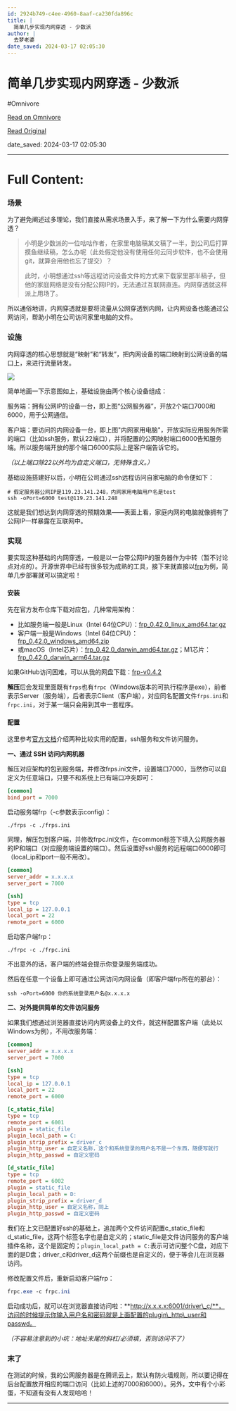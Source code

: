 ```yaml
---
id: 2924b749-c4ee-4960-8aaf-ca230fda896c
title: |
  简单几步实现内网穿透 - 少数派
author: |
  去梦老婆
date_saved: 2024-03-17 02:05:30
---
```


# 简单几步实现内网穿透 - 少数派
#Omnivore

[Read on Omnivore](https://omnivore.app/me/https-sspai-com-post-73283-18e4b03be6e)

[Read Original](https://sspai.com/post/73283)

date_saved: 2024-03-17 02:05:30


--- 

# Full Content: 

### 场景

为了避免阐述过多理论，我们直接从需求场景入手，来了解一下为什么需要内网穿透？

> 小明是少数派的一位咕咕作者，在家里电脑稿某文稿了一半，到公司后打算摸鱼继续稿，怎么办呢（此处假定他没有使用任何云同步软件，也不会使用git，就算会用他也忘了提交）？
> 
> 此时，小明想通过ssh等远程访问设备文件的方式来下载家里那半稿子，但他的家庭网络是没有分配公网IP的，无法通过互联网直连。内网穿透就这样派上用场了。

所以通俗地讲，内网穿透就是要将流量从公网穿透到内网，让内网设备也能通过公网访问，帮助小明在公司访问家里电脑的文件。

### 设施

内网穿透的核心思想就是“映射”和“转发”，把内网设备的端口映射到公网设备的端口上，来进行流量转发。

![](https://proxy-prod.omnivore-image-cache.app/0x0,s-PKXh5OBakvcvEzjCtjbl8AvTx6i17BKzq2DqEF5epo/https://cdn.sspai.com/2022/05/17/db42d70e69013af8c4944a5fc1225e3b.png)

简单地画一下示意图如上，基础设施由两个核心设备组成：

服务端：拥有公网IP的设备一台，即上图“公网服务器”，开放2个端口7000和6000，用于公网通信。

客户端：要访问的内网设备一台，即上图"内网家用电脑"，开放实际应用服务所需的端口（比如ssh服务，默认22端口），并将配置的公网映射端口6000告知服务端。所以服务端开放的那个端口6000实际上是客户端告诉它的。

_（以上端口除22以外均为自定义端口，无特殊含义。）_

基础设施搭建好以后，小明在公司通过ssh远程访问自家电脑的命令便如下：

```angelscript
# 假定服务器公网IP是119.23.141.248，内网家用电脑用户名是test
ssh -oPort=6000 test@119.23.141.248
```

这就是我们想达到内网穿透的预期效果——表面上看，家庭内网的电脑就像拥有了公网IP一样暴露在互联网中。

### 实现

要实现这种基础的内网穿透，一般是以一台带公网IP的服务器作为中转（暂不讨论点对点的）。开源世界中已经有很多较为成熟的工具，接下来就直接以[frp](https://sspai.com/link?target=https%3A%2F%2Fgithub.com%2Ffatedier%2Ffrp)为例，简单几步部署就可以搞定啦！

#### 安装

先在官方发布仓库下载对应包，几种常用架构：

* 比如服务端一般是Linux（Intel 64位CPU）：[frp\_0.42.0\_linux\_amd64.tar.gz](https://sspai.com/link?target=https%3A%2F%2Fgithub.com%2Ffatedier%2Ffrp%2Freleases%2Fdownload%2Fv0.42.0%2Ffrp%5F0.42.0%5Flinux%5Famd64.tar.gz)
* 客户端一般是Windows（Intel 64位CPU）：[frp\_0.42.0\_windows\_amd64.zip](https://sspai.com/link?target=https%3A%2F%2Fgithub.com%2Ffatedier%2Ffrp%2Freleases%2Fdownload%2Fv0.42.0%2Ffrp%5F0.42.0%5Fwindows%5Famd64.zip)
* 或macOS（Intel芯片）：[frp\_0.42.0\_darwin\_amd64.tar.gz](https://sspai.com/link?target=https%3A%2F%2Fgithub.com%2Ffatedier%2Ffrp%2Freleases%2Fdownload%2Fv0.42.0%2Ffrp%5F0.42.0%5Fdarwin%5Famd64.tar.gz)；M1芯片：[frp\_0.42.0\_darwin\_arm64.tar.gz](https://sspai.com/link?target=https%3A%2F%2Fgithub.com%2Ffatedier%2Ffrp%2Freleases%2Fdownload%2Fv0.42.0%2Ffrp%5F0.42.0%5Fdarwin%5Farm64.tar.gz)

如果GitHub访问困难，可以从我的网盘下载：[frp-v0.4.2](https://sspai.com/link?target=https%3A%2F%2Fpan.baidu.com%2Fs%2F1BUb9pDITZLPHATGYaYVefw%3Fpwd%3Dc655)

**解压**后会发现里面既有`frps`也有`frpc`（Windows版本的可执行程序是exe），前者表示Server（服务端），后者表示Client（客户端），对应同名配置文件`frps.ini`和`frpc.ini`，对于某一端只会用到其中一套程序。

#### 配置

这里参考[官方文档](https://sspai.com/link?target=https%3A%2F%2Fgofrp.org%2Fdocs%2Fexamples%2Fssh%2F)介绍两种比较实用的配置，ssh服务和文件访问服务。

**一、通过 SSH 访问内网机器**

解压对应架构的包到服务端，并修改frps.ini文件，设置端口7000，当然你可以自定义为任意端口，只要不和系统上已有端口冲突即可：

```ini
[common]
bind_port = 7000
```

启动服务端frp（-c参数表示config）：

```jboss-cli
./frps -c ./frps.ini
```

同理，解压包到客户端，并修改frpc.ini文件，在common标签下填入公网服务器的IP和端口（对应服务端设置的端口）。然后设置好ssh服务的远程端口6000即可（local\_ip和port一般不用改）。

```ini
[common]
server_addr = x.x.x.x
server_port = 7000

[ssh]
type = tcp
local_ip = 127.0.0.1
local_port = 22
remote_port = 6000
```

启动客户端frp：

```jboss-cli
./frpc -c ./frpc.ini
```

不出意外的话，客户端的终端会提示你登录服务端成功。

然后在任意一个设备上即可通过公网访问内网设备（即客户端frp所在的那台）：

```gml
ssh -oPort=6000 你的系统登录用户名@x.x.x.x
```

**二、对外提供简单的文件访问服务**

如果我们想通过浏览器直接访问内网设备上的文件，就这样配置客户端（此处以Windows为例），不用改服务端：

```ini
[common]
server_addr = x.x.x.x
server_port = 7000

[ssh]
type = tcp
local_ip = 127.0.0.1
local_port = 22
remote_port = 6000

[c_static_file]
type = tcp
remote_port = 6001
plugin = static_file
plugin_local_path = C:
plugin_strip_prefix = driver_c
plugin_http_user = 自定义名称，这个和系统登录的用户名不是一个东西，随便写就行
plugin_http_passwd = 自定义密码

[d_static_file]
type = tcp
remote_port = 6002
plugin = static_file
plugin_local_path = D:
plugin_strip_prefix = driver_d
plugin_http_user = 自定义名称，同上
plugin_http_passwd = 自定义密码
```

我们在上文已配置好ssh的基础上，追加两个文件访问配置c\_static\_file和d\_static\_file，这两个标签名字也是自定义的；static\_file是文件访问服务的客户端插件名称，这个是固定的；`plugin_local_path = C:`表示可访问整个C盘，对应下面的是D盘；driver\_c和driver\_d这两个前缀也是自定义的，便于等会儿在浏览器访问。

修改配置文件后，重新启动客户端frp：

```css
frpc.exe -c frpc.ini
```

启动成功后，就可以在浏览器直接访问啦：**http://x.x.x.x:6001/driver\_c/**，访问的时候提示你输入用户名和密码就是上面配置的plugin\_http\_user和passwd。

_（不容易注意到的小坑：地址末尾的斜杠/必须填，否则访问不了）_

### 末了

在测试的时候，我的公网服务器是在腾讯云上，默认有防火墙规则，所以要记得在后台配置放开相应的端口访问（比如上述的7000和6000）。另外，文中有个小彩蛋，不知道有没有人发现哈哈！

---

